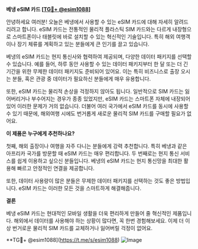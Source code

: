 **베냉 eSIM 카드 [[TG💪+ @esim1088](https://t.me/s/esim1088)]**

안녕하세요 여러분! 오늘은 베냉에서 사용할 수 있는 eSIM 카드에 대해 자세히 알려드리려고 합니다. eSIM 카드는 전통적인 물리적 플라스틱 SIM 카드와는 다르게 내장형으로 스마트폰이나 태블릿에 바로 설치할 수 있는 혁신적인 기술입니다. 특히 해외 여행객이나 장기 체류를 계획하고 있는 분들에게 큰 인기를 끌고 있습니다.

베냉의 eSIM 카드는 현지 통신사와 협력하여 제공되며, 다양한 데이터 패키지를 선택할 수 있습니다. 예를 들어, 하루 동안 사용할 수 있는 데이터 패키지부터 한 달 또는 더 긴 기간을 위한 무제한 데이터 패키지도 준비되어 있어요. 이는 특히 비즈니스로 출장 오시는 분들, 혹은 관광 중 데이터가 필요하신 분들에게 매우 유용합니다.

또한, eSIM 카드는 물리적 손상을 걱정하지 않아도 됩니다. 일반적으로 SIM 카드는 잃어버리거나 부수어지는 경우가 종종 있었지만, eSIM 카드는 스마트폰 자체에 내장되어 있어 이러한 문제가 거의 없습니다. 더불어 여러 국가에서 eSIM 카드를 동시에 사용할 수 있기 때문에, 해외여행 시에도 번거롭게 새로운 물리적 SIM 카드를 구매할 필요가 없어요.

**이 제품은 누구에게 추천하나요?**

첫째, 해외 출장이나 여행을 자주 다니는 분들에게 강력 추천합니다. 특히 베냉과 같은 아프리카 국가를 방문할 때 eSIM 카드는 매우 편리합니다. 두 번째로는 현지 통신 서비스를 쉽게 이용하고 싶으신 분들입니다. 베냉의 eSIM 카드는 현지 통신망을 최대한 활용해 빠르고 안정적인 연결을 제공합니다.

또한, 데이터 사용량이 많은 분들은 무제한 데이터 패키지를 선택하는 것도 좋은 방법입니다. eSIM 카드는 이러한 모든 것을 스마트하게 해결해줍니다.

**결론**

베냉 eSIM 카드는 현대적인 모바일 생활을 더욱 편리하게 만들어 줄 혁신적인 제품입니다. 해외에서 데이터를 사용해야 하는 상황이 많다면, 꼭 한번 경험해보세요. 이제 더 이상 번거로운 물리적 SIM 카드를 교체하거나 잃어버릴 걱정이 없어요.

**TG💪+ @esim1088](https://t.me/s/esim1088) ![Image](https://i.postimg.cc/Y0z9fWf4/image.png)